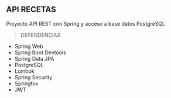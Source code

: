 ## API RECETAS

Proyecto API REST con Spring y acceso a base datos PostgreSQL

> DEPENDENCIAS 
* Spring Web
* Spring Boot Devtools
* Spring Data JPA
* PostgreSQL
* Lombok
* Spring Security
* Springfox
* JWT
